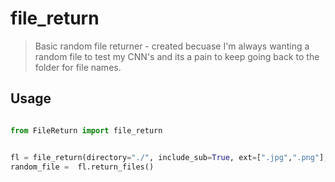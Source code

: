 # file_return

> Basic random file returner - created becuase I'm always wanting a random file to test my CNN's and its a pain to keep going back to the folder for file names.

## Usage

```python

from FileReturn import file_return


fl = file_return(directory="./", include_sub=True, ext=[".jpg",".png"],return_list=False )
random_file =  fl.return_files()

```
